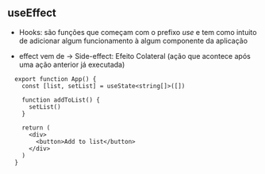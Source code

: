 ## useEffect

* Hooks: são funções que começam com o prefixo *use* e tem como intuito de adicionar algum funcionamento à algum componente da aplicação

* effect vem de -> Side-effect: Efeito Colateral (ação que acontece após uma ação anterior já executada)

```tsx
  export function App() {
    const [list, setList] = useState<string[]>([])

    function addToList() {
      setList()
    }

    return (
      <div>
        <button>Add to list</button>
      </div>
    )
  }
```